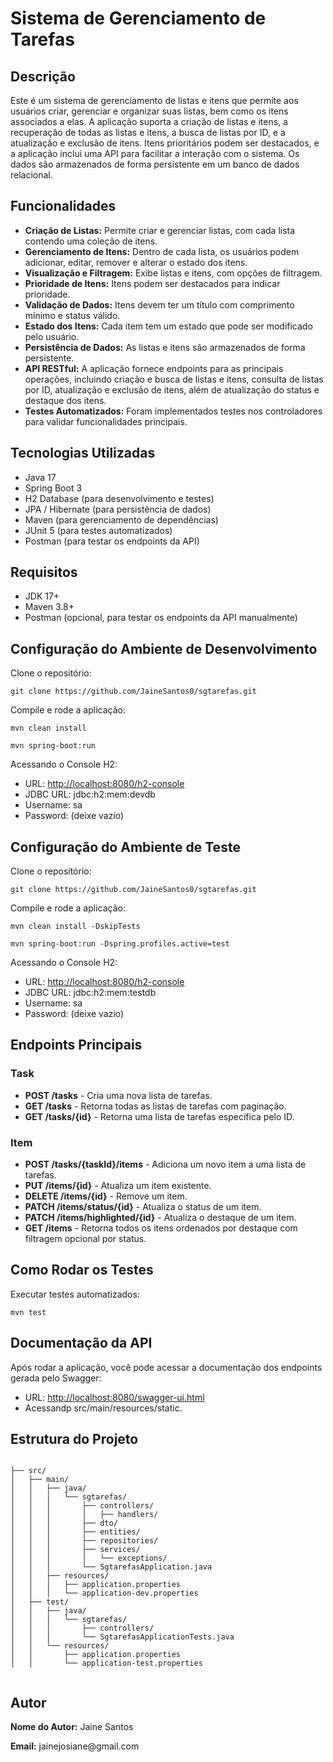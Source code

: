 <h1>Sistema de Gerenciamento de Tarefas</h1>

 <h2>Descrição</h2>
    <p>
        Este é um sistema de gerenciamento de listas e itens que permite aos usuários criar, gerenciar e organizar suas listas, bem como os itens associados a elas. A aplicação suporta a criação de listas e itens, a recuperação de todas as listas e itens, a busca de listas por ID, e a atualização e exclusão de itens. Itens prioritários podem ser destacados, e a aplicação inclui uma API para facilitar a interação com o sistema. Os dados são armazenados de forma persistente em um banco de dados relacional.
    </p>

 <h2>Funcionalidades</h2>
    <ul>
        <li><strong>Criação de Listas:</strong> Permite criar e gerenciar listas, com cada lista contendo uma coleção de itens.</li>
        <li><strong>Gerenciamento de Itens:</strong> Dentro de cada lista, os usuários podem adicionar, editar, remover e alterar o estado dos itens.</li>
        <li><strong>Visualização e Filtragem:</strong> Exibe listas e itens, com opções de filtragem.</li>
        <li><strong>Prioridade de Itens:</strong> Itens podem ser destacados para indicar prioridade.</li>
        <li><strong>Validação de Dados:</strong> Itens devem ter um título com comprimento mínimo e status válido.</li>
        <li><strong>Estado dos Itens:</strong> Cada item tem um estado que pode ser modificado pelo usuário.</li>
        <li><strong>Persistência de Dados:</strong> As listas e itens são armazenados de forma persistente.</li>
        <li><strong>API RESTful:</strong> A aplicação fornece endpoints para as principais operações, incluindo criação e busca de listas e itens, consulta de listas por ID, atualização e exclusão de itens, além de atualização do status e destaque dos itens.</li>
        <li><strong>Testes Automatizados:</strong> Foram implementados testes nos controladores para validar funcionalidades principais.</li>
    </ul>

  <h2>Tecnologias Utilizadas</h2>
    <ul>
        <li>Java 17</li>
        <li>Spring Boot 3</li>
        <li>H2 Database (para desenvolvimento e testes)</li>
        <li>JPA / Hibernate (para persistência de dados)</li>
        <li>Maven (para gerenciamento de dependências)</li>
        <li>JUnit 5 (para testes automatizados)</li>
        <li>Postman (para testar os endpoints da API)</li>
    </ul>

  <h2>Requisitos</h2>
    <ul>
        <li>JDK 17+</li>
        <li>Maven 3.8+</li>
        <li>Postman (opcional, para testar os endpoints da API manualmente)</li>
    </ul>

  <h2>Configuração do Ambiente de Desenvolvimento</h2>
    <p>Clone o repositório:</p>
    <pre width="2" height="2"><code>git clone https://github.com/JaineSantos0/sgtarefas.git</code></pre>

  <p>Compile e rode a aplicação:</p>
    <pre><code>mvn clean install</code></pre>
    <pre><code>mvn spring-boot:run</code></pre>

  <p>Acessando o Console H2:</p>
    <ul>
        <li>URL: <a href="http://localhost:8080/h2-console">http://localhost:8080/h2-console</a></li>
        <li>JDBC URL: jdbc:h2:mem:devdb</li>
        <li>Username: sa</li>
        <li>Password: (deixe vazio)</li>
    </ul>

  <h2>Configuração do Ambiente de Teste</h2>
    <p>Clone o repositório:</p>
    <pre><code>git clone https://github.com/JaineSantos0/sgtarefas.git</code></pre>

  <p>Compile e rode a aplicação:</p>
    <pre><code>mvn clean install -DskipTests</code></pre>
    <pre><code>mvn spring-boot:run -Dspring.profiles.active=test</code></pre>

  <p>Acessando o Console H2:</p>
    <ul>
        <li>URL: <a href="http://localhost:8080/h2-console">http://localhost:8080/h2-console</a></li>
        <li>JDBC URL: jdbc:h2:mem:testdb</li>
        <li>Username: sa</li>
        <li>Password: (deixe vazio)</li>
    </ul>

  <h2>Endpoints Principais</h2>
    <h3>Task</h3>
    <ul>
        <li><strong>POST /tasks</strong> - Cria uma nova lista de tarefas.</li>
        <li><strong>GET /tasks</strong> - Retorna todas as listas de tarefas com paginação.</li>
        <li><strong>GET /tasks/{id}</strong> - Retorna uma lista de tarefas específica pelo ID.</li>
    </ul>

  <h3>Item</h3>
    <ul>
        <li><strong>POST /tasks/{taskId}/items</strong> - Adiciona um novo item a uma lista de tarefas.</li>
        <li><strong>PUT /items/{id}</strong> - Atualiza um item existente.</li>
        <li><strong>DELETE /items/{id}</strong> - Remove um item.</li>
        <li><strong>PATCH /items/status/{id}</strong> - Atualiza o status de um item.</li>
        <li><strong>PATCH /items/highlighted/{id}</strong> - Atualiza o destaque de um item.</li>
        <li><strong>GET /items</strong> - Retorna todos os itens ordenados por destaque com filtragem opcional por status.</li>
    </ul>

  <h2>Como Rodar os Testes</h2>
    <p>Executar testes automatizados:</p>
    <pre><code>mvn test</code></pre>

  <h2>Documentação da API</h2>
    <p>Após rodar a aplicação, você pode acessar a documentação dos endpoints gerada pelo Swagger:</p>
    <ul>
        <li>URL: <a href="http://localhost:8080/swagger-ui.html">http://localhost:8080/swagger-ui.html</a></li>
      <li>Acessandp src/main/resources/static.</li>
    </ul>

  <h2>Estrutura do Projeto</h2>
    <pre><code>
├── src/
│   ├── main/
│   │   ├── java/
│   │   │   └── sgtarefas/
│   │   │       ├── controllers/
│   │   │       │   ├── handlers/ 
│   │   │       ├── dto/
│   │   │       ├── entities/
│   │   │       ├── repositories/
│   │   │       ├── services/
│   │   │       │   └── exceptions/
│   │   │       └── SgtarefasApplication.java
│   │   ├── resources/
│   │   │   ├── application.properties
│   │   │   └── application-dev.properties
│   ├── test/
│   │   ├── java/
│   │   │   └── sgtarefas/
│   │   │       ├── controllers/
│   │   │       └── SgtarefasApplicationTests.java
│   │   └── resources/
│   │       ├── application.properties
│   │       └── application-test.properties
    </code></pre>

  <h2>Autor</h2>
    <p><strong>Nome do Autor:</strong> Jaine Santos</p>
    <p><strong>Email:</strong> jainejosiane@gmail.com</p>
